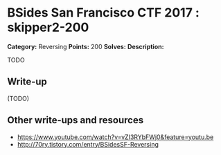 # BSides San Francisco CTF 2017 : skipper2-200

**Category:** Reversing
**Points:** 200
**Solves:** 
**Description:**

TODO

## Write-up

(TODO)

## Other write-ups and resources

* https://www.youtube.com/watch?v=vZI3RYbFWj0&feature=youtu.be
* http://70ry.tistory.com/entry/BSidesSF-Reversing
